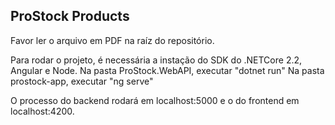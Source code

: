 ## ProStock Products

Favor ler o arquivo em PDF na raíz do repositório.

Para rodar o projeto, é necessária a instação do SDK do .NETCore 2.2, Angular e Node.
Na pasta ProStock.WebAPI, executar "dotnet run"
Na pasta prostock-app, executar "ng serve"

O processo do backend rodará em localhost:5000 e o do frontend em localhost:4200.
